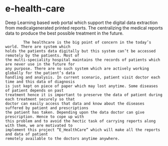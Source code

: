 # e-health-care

Deep Learning based web portal which support the digital data extraction from medicalgenerated printed reports.
The centralizing the medical  reports data to produce the best possible treatment in the future.


            The healthcare is the big point of concern in the today’s world. There are system which 
    holds the patients data digitally but this system can’t be accessed remotely by the patients. Most of 
    the multi-speciality hospital maintains the records of patients which are never use in the future for 
    any purpose. There are no such system which are actively working globally for the patient’s data 
    handling and analysis. In current scenario, patient visit doctor each time and this data of diagnosis 
    is just kept on piece of paper which may lost anytime. Some diseases of patient depends on past 
    treatment hence it is important to preserve the data of patient during each treatment securely so that 
    doctor can easily access that data and know about the diseases suffered by patient and prescriptions 
    the patient has taken. Depending upon the data doctor can give prescription. Hence to cope up with 
    this problem and to avoid the hectic task of carrying reports along with them, we are motivated to 
    implement this project “E_HealthCare” which will make all the reports and data of patient 
    remotely available to the doctors anytime anywhere. 
